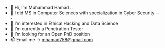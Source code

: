 - 👋 Hi, I’m Muhammad Hamad .. 
- 👋 I did MS in Computer Sciences with specialization in Cyber Security --- 
- 👀 I’m interested in Ethical Hacking and Data Science
- 🌱 I’m currently a Penetration Tester
- 💞️ I’m looking for an Open PhD position 
- 📫 Email me -> mhamad758@gmail.com
